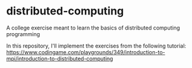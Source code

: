 # distributed-computing
A college exercise meant to learn the basics of distributed computing programming

In this repository, I'll implement the exercises from the following tutorial: https://www.codingame.com/playgrounds/349/introduction-to-mpi/introduction-to-distributed-computing

